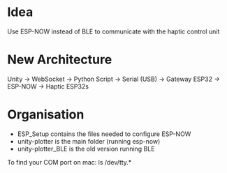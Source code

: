 # Idea
Use ESP-NOW instead of BLE to communicate with the haptic control unit 

# New Architecture
Unity -> WebSocket -> Python Script -> Serial (USB) -> Gateway ESP32 -> ESP-NOW -> Haptic ESP32s

# Organisation 
- ESP_Setup contains the files needed to configure ESP-NOW
- unity-plotter is the main folder (running esp-now)
- unity-plotter_BLE is the old version running BLE 

To find your COM port on mac: ls /dev/tty.*